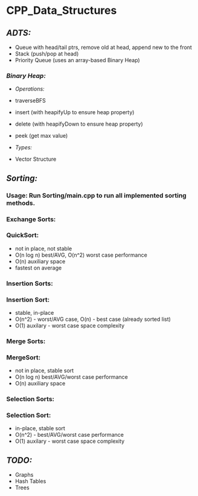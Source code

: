 CPP_Data_Structures
===================

## *ADTS:*
- Queue with head/tail ptrs, remove old at head, append new to the front
- Stack (push/pop at head)
- Priority Queue (uses an array-based Binary Heap)

### *Binary Heap:*
- *Operations:*
- traverseBFS
- insert (with heapifyUp to ensure heap property)
- delete (with heapifyDown to ensure heap property)
- peek (get max value)

- *Types:*
- Vector Structure

## *Sorting:*
### Usage: Run Sorting/main.cpp to run all implemented sorting methods.

### Exchange Sorts:
### QuickSort:
- not in place, not stable
- O(n log n) best/AVG, O(n^2) worst case performance
- O(n) auxiliary space
- fastest on average

### Insertion Sorts:
### Insertion Sort:
- stable, in-place
- O(n^2) - worst/AVG case, O(n) - best case (already sorted list)
- O(1) auxilary - worst case space complexity

### Merge Sorts:
### MergeSort:
- not in place, stable sort
- O(n log n) best/AVG/worst case performance
- O(n) auxiliary space

### Selection Sorts:
### Selection Sort:
- in-place, stable sort
- O(n^2) - best/AVG/worst case performance
- O(1) auxilary - worst case space complexity

## *TODO:*
- Graphs
- Hash Tables
- Trees

